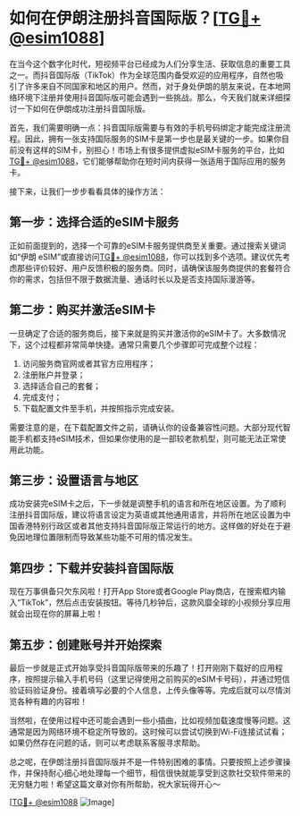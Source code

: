 # 如何在伊朗注册抖音国际版？[[TG💪+ @esim1088](https://t.me/s/esim1088)]

在当今这个数字化时代，短视频平台已经成为人们分享生活、获取信息的重要工具之一。而抖音国际版（TikTok）作为全球范围内备受欢迎的应用程序，自然也吸引了许多来自不同国家和地区的用户。然而，对于身处伊朗的朋友来说，在本地网络环境下注册并使用抖音国际版可能会遇到一些挑战。那么，今天我们就来详细探讨一下如何在伊朗成功注册抖音国际版。

首先，我们需要明确一点：抖音国际版需要与有效的手机号码绑定才能完成注册流程。因此，拥有一张支持国际服务的SIM卡是第一步也是最关键的一步。如果你目前没有这样的SIM卡，别担心！市场上有很多提供虚拟eSIM卡服务的平台，比如[TG💪+ @esim1088](https://t.me/s/esim1088)，它们能够帮助你在短时间内获得一张适用于国际应用的服务卡。

接下来，让我们一步步看看具体的操作方法：

## 第一步：选择合适的eSIM卡服务

正如前面提到的，选择一个可靠的eSIM卡服务提供商至关重要。通过搜索关键词如“伊朗 eSIM”或直接访问[TG💪+ @esim1088](https://t.me/s/esim1088)，你可以找到多个选项。建议优先考虑那些评价较好、用户反馈积极的服务商。同时，请确保该服务商提供的套餐符合你的需求，包括但不限于数据流量、通话时长以及是否支持国际漫游等。

## 第二步：购买并激活eSIM卡

一旦确定了合适的服务商后，接下来就是购买并激活你的eSIM卡了。大多数情况下，这个过程都非常简单快捷。通常只需要几个步骤即可完成整个过程：
1. 访问服务商官网或者其官方应用程序；
2. 注册账户并登录；
3. 选择适合自己的套餐；
4. 完成支付；
5. 下载配置文件至手机，并按照指示完成安装。

需要注意的是，在下载配置文件之前，请确认你的设备兼容性问题。大部分现代智能手机都支持eSIM技术，但如果你使用的是一部较老款机型，则可能无法正常使用此功能。

## 第三步：设置语言与地区

成功安装完eSIM卡之后，下一步就是调整手机的语言和所在地区设置。为了顺利注册抖音国际版，建议将语言设定为英语或其他通用语言，并将所在地区设置为中国香港特别行政区或者其他支持抖音国际版正常运行的地方。这样做的好处在于避免因地理位置限制而导致某些功能不可用的情况发生。

## 第四步：下载并安装抖音国际版

现在万事俱备只欠东风啦！打开App Store或者Google Play商店，在搜索框内输入“TikTok”，然后点击安装按钮。等待几秒钟后，这款风靡全球的小视频分享应用就会出现在你的屏幕上啦！

## 第五步：创建账号并开始探索

最后一步就是正式开始享受抖音国际版带来的乐趣了！打开刚刚下载好的应用程序，按照提示输入手机号码（这里记得使用之前购买的eSIM卡号码），并通过短信验证码验证身份。接着填写必要的个人信息，上传头像等等。完成后就可以尽情浏览各种有趣的内容啦！

当然啦，在使用过程中还可能会遇到一些小插曲，比如视频加载速度慢等问题。这通常是因为网络环境不稳定所导致的。这时候可以尝试切换到Wi-Fi连接试试看；如果仍然存在问题的话，则可以考虑联系客服寻求帮助。

总之呢，在伊朗注册抖音国际版并不是一件特别困难的事情。只要按照上述步骤操作，并保持耐心细心地处理每一个细节，相信很快就能享受到这款社交软件带来的无穷魅力啦！希望这篇文章对你有所帮助，祝大家玩得开心～

[[TG💪+ @esim1088](https://t.me/s/esim1088) ![Image](https://i.postimg.cc/4NQfJmqS/Snipaste-2025-05-13-00-14-12.png)]